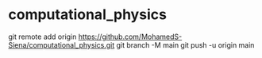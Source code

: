 # computational_physics
git remote add origin https://github.com/MohamedS-Siena/computational_physics.git
git branch -M main
git push -u origin main
